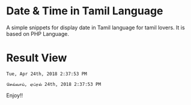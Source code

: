 <h1>Date & Time in Tamil Language</h1>
A simple snippets for display date in Tamil language for tamil lovers. It is based on PHP Language.

<h1>Result View</h1>
<pre><code>Tue, Apr 24th, 2018 2:37:53 PM</code></pre>
<pre><code>செவ்வாய், ஏப்ரல் 24th, 2018 2:37:53 PM</code></pre>

Enjoy!!